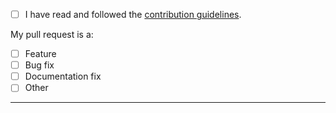 - [ ] I have read and followed the [contribution guidelines](https://github.com/Alorel/ngx-decorators/blob/master/.github/CONTRIBUTING.md).

My pull request is a:

- [ ] Feature
- [ ] Bug fix
- [ ] Documentation fix
- [ ] Other

-----
